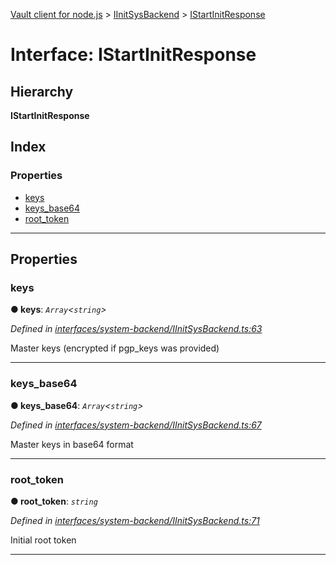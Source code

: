 [Vault client for node.js](../README.md) > [IInitSysBackend](../modules/iinitsysbackend.md) > [IStartInitResponse](../interfaces/iinitsysbackend.istartinitresponse.md)

# Interface: IStartInitResponse

## Hierarchy

**IStartInitResponse**

## Index

### Properties

* [keys](iinitsysbackend.istartinitresponse.md#keys)
* [keys_base64](iinitsysbackend.istartinitresponse.md#keys_base64)
* [root_token](iinitsysbackend.istartinitresponse.md#root_token)

---

## Properties

<a id="keys"></a>

###  keys

**● keys**: *`Array`<`string`>*

*Defined in [interfaces/system-backend/IInitSysBackend.ts:63](https://github.com/theogravity/vault-client/blob/91e39ec/src/interfaces/system-backend/IInitSysBackend.ts#L63)*

Master keys (encrypted if pgp\_keys was provided)

___
<a id="keys_base64"></a>

###  keys_base64

**● keys_base64**: *`Array`<`string`>*

*Defined in [interfaces/system-backend/IInitSysBackend.ts:67](https://github.com/theogravity/vault-client/blob/91e39ec/src/interfaces/system-backend/IInitSysBackend.ts#L67)*

Master keys in base64 format

___
<a id="root_token"></a>

###  root_token

**● root_token**: *`string`*

*Defined in [interfaces/system-backend/IInitSysBackend.ts:71](https://github.com/theogravity/vault-client/blob/91e39ec/src/interfaces/system-backend/IInitSysBackend.ts#L71)*

Initial root token

___

